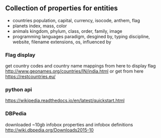 ## Collection of properties for entities
- countries
    population, capital, currency, isocode, anthem, flag
- planets
    index, mass, color
- animals
    kingdom, phylum, class, order, family, image
- programming languages
    paradigm, desgined by, typing discipline, website, filename extensions, os, influenced by



### Flag display
get country codes and country name mappings from here to display flag
    http://www.geonames.org/countries/IN/india.html
or get from here
    https://restcountries.eu/


### python api
https://wikipedia.readthedocs.io/en/latest/quickstart.html


### DBPedia
downloaded ~10gb infobox properties and infobox definitions
http://wiki.dbpedia.org/Downloads2015-10
